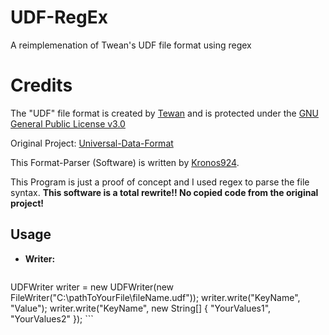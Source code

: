 # UDF-RegEx
A reimplemenation of Twean's UDF file format using regex

# Credits
The "UDF" file format is created by [Tewan](github.com/SpyceTewan) and
is protected under the [GNU General Public License v3.0](https://www.gnu.org/licenses/gpl-3.0.de.html)

Original Project: [Universal-Data-Format](github.com/SpyceTewan/Universal-Data-Format)


This Format-Parser (Software) is written by [Kronos924](github.com\Kronos9247).

This Program is just a proof of concept and I used regex to parse the file syntax.
**This software is a total rewrite!!
No copied code from the original project!**


## Usage
  * **Writer:**
    ```java
UDFWriter writer = new UDFWriter(new FileWriter("C:\\pathToYourFile\\fileName.udf"));
writer.write("KeyName", "Value");
writer.write("KeyName", new String[] { "YourValues1", "YourValues2" });
    ```

